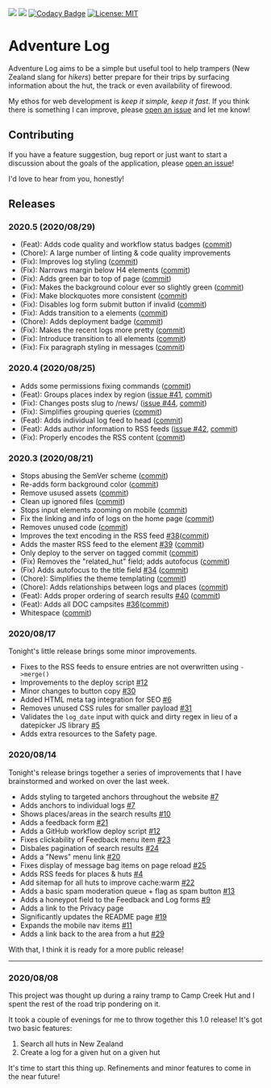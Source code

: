 ![](https://img.shields.io/uptimerobot/ratio/m785755282-f5ee4e9d0e6a7e2d9e757d1d?label=Uptime)
![](https://img.shields.io/github/v/tag/finnito/adventure-log)
[![Codacy Badge](https://app.codacy.com/project/badge/Grade/33f7457363954919b61e0d8dcbda2ac2)](https://www.codacy.com/manual/finn_3/adventure-log?utm_source=github.com&amp;utm_medium=referral&amp;utm_content=finnito/adventure-log&amp;utm_campaign=Badge_Grade)
[![License: MIT](https://img.shields.io/badge/License-MIT-yellow.svg)](https://opensource.org/licenses/MIT)

# Adventure Log

Adventure Log aims to be a simple but useful tool to help trampers (New Zealand slang for _hikers_) better prepare for their trips by surfacing information about the hut, the track or even availability of firewood.

My ethos for web development is _keep it simple, keep it fast_. If you think there is something I can improve, please [open an issue](https://github.com/finnito/adventure-log/issues/new) and let me know!

## Contributing

If you have a feature suggestion, bug report or just want to start a discussion about the goals of the application, please [open an issue](https://github.com/finnito/adventure-log/issues/new)!

I'd love to hear from you, honestly!

## Releases

### 2020.5 (2020/08/29)

 - (Feat): Adds code quality and workflow status badges ([commit](https://github.com/finnito/adventure-log/commit/d097217e063d5270b7833d75ea88d124e0248748))
 - (Chore): A large number of linting & code quality improvements
 - (Fix): Improves log styling ([commit](https://github.com/finnito/adventure-log/commit/4a972d21d3af89f4768085917550bf202a9a5dfb))
 - (Fix): Narrows margin below H4 elements ([commit](https://github.com/finnito/adventure-log/commit/37f566d20093e26297e12461cd7281da7f85f0b8))
 - (Fix): Adds green bar to top of page ([commit](https://github.com/finnito/adventure-log/commit/1280325ebeaa2e2e7d11ef1601ba8f8e6f0e66d0))
 - (Fix): Makes the background colour ever so slightly green ([commit](https://github.com/finnito/adventure-log/commit/152bde62d3e07297810d645695e1c05e21f46836))
 - (Fix): Make blockquotes more consistent ([commit](https://github.com/finnito/adventure-log/commit/c8e61bdc76df488b3ca77c2ca3a7d86c57116dab))
 - (Fix): Disables log form submit button if invalid ([commit](https://github.com/finnito/adventure-log/commit/9e4e475d74cd0e502ddae11ae4f57703721ba591))
 - (Fix): Adds transition to a elements ([commit](https://github.com/finnito/adventure-log/commit/10b84b6f20206a5c5f87ca0fcbd18cf3518914e7))
 - (Chore): Adds deployment badge ([commit](https://github.com/finnito/adventure-log/commit/1b113819e36eecc2d40e17b8c09f463c5799d5de))
 - (Fix): Makes the recent logs more pretty ([commit](https://github.com/finnito/adventure-log/commit/df5a248ba2ed379ab3152e71dbba9d4a5116fc9e))
 - (Fix): Introduce transition to all elements ([commit](https://github.com/finnito/adventure-log/commit/56846025a8e2e8a514a55b93e410247dce79e60c))
 - (Fix): Fix paragraph styling in messages ([commit](https://github.com/finnito/adventure-log/commit/0a540bffe1c67183ee8e522b01757a680a488a96))

### 2020.4 (2020/08/25)

- Adds some permissions fixing commands ([commit](https://github.com/finnito/adventure-log/commit/1e7ec91ecc89eeb8320c2cdf76967234a2c4e481))
- (Feat): Groups places index by region ([issue #41](https://github.com/finnito/adventure-log/issues/41), [commit](https://github.com/finnito/adventure-log/commit/34a6baac2f9f6eeb2e66b599fc1210e762e81cfa))
- (Fix): Changes posts slug to /news/ ([issue #44](https://github.com/finnito/adventure-log/issues/44), [commit](https://github.com/finnito/adventure-log/commit/a8f161ddb36bed80d0645192278021759d9b1523))
- (Fix): Simplifies grouping queries ([commit](https://github.com/finnito/adventure-log/commit/c11d8f4cf27770c9a60293d9c54de25f692ef667))
- (Feat): Adds individual log feed to head ([commit](https://github.com/finnito/adventure-log/commit/49bb42c11787077e235b183b3fe6b941e087230f))
- (Feat): Adds author information to RSS feeds ([issue #42](https://github.com/finnito/adventure-log/issues/42), [commit](https://github.com/finnito/adventure-log/commit/f209bb08b446754499e7173cdc44c12e845dfe43))
- (Fix): Properly encodes the RSS content ([commit](https://github.com/finnito/adventure-log/commit/6cf86972d46f7fd59b4bcc317cbd2affafaa7b24))

### 2020.3 (2020/08/21)

- Stops abusing the SemVer scheme ([commit](https://github.com/finnito/adventure-log/commit/680f283f4d5811b6cb061f83ed93a6a981e0833e))
- Re-adds form background color ([commit](https://github.com/finnito/adventure-log/commit/fca980ae5bd698c830856bc52c38ed05f7ef568b))
- Remove usused assets ([commit](https://github.com/finnito/adventure-log/commit/37fb153c3b70ab7de61bdd9bc6af139898cdebc6))
- Clean up ignored files ([commit](https://github.com/finnito/adventure-log/commit/0571a31851d25d9f7f9e5683a086e2b47ed41bb7))
- Stops input elements zooming on mobile ([commit](https://github.com/finnito/adventure-log/commit/b04d56e8699bff95f4c7c708aea5a53edbef9f69))
- Fix the linking and info of logs on the home page ([commit](https://github.com/finnito/adventure-log/commit/5ca67717e0a3e5fe8979269edcf47fdb4250dd13))
- Removes unused code ([commit](https://github.com/finnito/adventure-log/commit/2acb1f2a2e3076d32653c0c85d8d20edd184a338))
- Improves the text encoding in the RSS feed [#38](https://github.com/finnito/adventure-log/issues/38)([commit](https://github.com/finnito/adventure-log/commit/7bcf8d855c670689304a1a745685f840e5384320))
- Adds the master RSS feed to the <head> element [#39](https://github.com/finnito/adventure-log/issues/39) ([commit](https://github.com/finnito/adventure-log/commit/430c18ff95ed5ca8ef56484ca2fd47f86f2da2b0))
- Only deploy to the server on tagged commit ([commit](https://github.com/finnito/adventure-log/commit/8c44f71652f49e1fdd8b3e2dff22b39553261257))
- (Fix) Removes the "related_hut" field; adds autofocus ([commit](https://github.com/finnito/adventure-log/commit/987bc4885d31987997642c49f4bb19c8c9e5642f))
- (Fix) Adds autofocus to the title field [#34](https://github.com/finnito/adventure-log/issues/34) ([commit](https://github.com/finnito/adventure-log/commit/bdbb62fd6fdc8d60a4b3cc7e23b77dfc168a820b))
- (Chore): Simplifies the theme templating ([commit](https://github.com/finnito/adventure-log/commit/bd7ac6482cfd4c261e31bf0a98898acedafae637))
- (Chore): Adds relationships between logs and places ([commit](https://github.com/finnito/adventure-log/commit/78e846aaf97c76208db934ba672785f9103e7f93))
- (Feat): Adds proper ordering of search results [#40](https://github.com/finnito/adventure-log/issues/40) ([commit](https://github.com/finnito/adventure-log/commit/702602a2e95453059672376a7b75d1dfd7bb41e4))
- (Feat): Adds all DOC campsites [#36](https://github.com/finnito/adventure-log/issues/36)([commit](https://github.com/finnito/adventure-log/commit/54a662f825feccf0b0fd5e66108a400d49c12b48))
- Whitespace ([commit](https://github.com/finnito/adventure-log/commit/e23143bbbd2c6f85b92a2a502222c4af2d986ae7))

### 2020/08/17

Tonight's little release brings some minor improvements.

- Fixes to the RSS feeds to ensure entries are not overwritten using `->merge()`
- Improvements to the deploy script [#12](https://github.com/finnito/adventure-log/issues/12)
- Minor changes to button copy [#30](https://github.com/finnito/adventure-log/issues/30)
- Added HTML meta tag integration for SEO [#6](https://github.com/finnito/adventure-log/issues/6)
- Removes unused CSS rules for smaller payload [#31](https://github.com/finnito/adventure-log/issues/31)
- Validates the `log_date` input with quick and dirty regex in lieu of a datepicker JS library [#5](https://github.com/finnito/adventure-log/issues/5)
- Adds extra resources to the Safety page.

### 2020/08/14

Tonight's release brings together a series of improvements that I have brainstormed and worked on over the last week.

- Adds styling to targeted anchors throughout the website [#7](https://github.com/finnito/adventure-log/issues/7)
- Adds anchors to individual logs [#7](https://github.com/finnito/adventure-log/issues/7)
- Shows places/areas in the search results [#10](https://github.com/finnito/adventure-log/issues/10)
- Adds a feedback form [#21](https://github.com/finnito/adventure-log/issues/21)
- Adds a GitHub workflow deploy script [#12](https://github.com/finnito/adventure-log/issues/12)
- Fixes clickability of Feedback menu item [#23](https://github.com/finnito/adventure-log/issues/23)
- Disbales pagination of search results [#24](https://github.com/finnito/adventure-log/issues/24)
- Adds a "News" menu link [#20](https://github.com/finnito/adventure-log/issues/20)
- Fixes display of message bag items on page reload [#25](https://github.com/finnito/adventure-log/issues/25)
- Adds RSS feeds for places & huts [#4](https://github.com/finnito/adventure-log/issues/4)
- Add sitemap for all huts to improve cache:warm [#22](https://github.com/finnito/adventure-log/issues/22)
- Adds a basic spam moderation queue + flag as spam button [#13](https://github.com/finnito/adventure-log/issues/13)
- Adds a honeypot field to the Feedback and Log forms [#9](https://github.com/finnito/adventure-log/issues/9)
- Adds a link to the Privacy page
- Significantly updates the README page [#19](https://github.com/finnito/adventure-log/issues/19)
- Expands the mobile nav items [#11](https://github.com/finnito/adventure-log/issues/11)
- Adds a link back to the area from a hut [#29](https://github.com/finnito/adventure-log/issues/29)

With that, I think it is ready for a more public release!

---

### 2020/08/08

This project was thought up during a rainy tramp to Camp Creek Hut and I spent the rest of the road trip pondering on it.

It took a couple of evenings for me to throw together this 1.0 release! It's got two basic features:

1. Search all huts in New Zealand
2. Create a log for a given hut on a given hut

It's time to start this thing up. Refinements and minor features to come in the near future!
